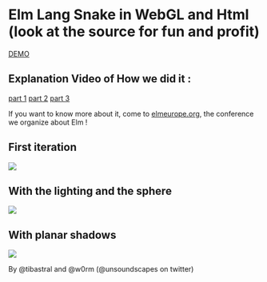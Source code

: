 # Elm Lang Snake in WebGL and Html (look at the source for fun and profit)

[DEMO](http://tibastral.github.io/elm-snake)

## Explanation Video of How we did it :

[part 1](https://youtu.be/FeW9bXZipyg)
[part 2](https://youtu.be/b9l7Jda3fnA)
[part 3](https://youtu.be/z8H79HTm-CE)

If you want to know more about it, come to [elmeurope.org](https://elmeurope.org), the conference we organize about Elm !

## First iteration

![](https://cloud.githubusercontent.com/assets/43472/23854545/258d9124-07f2-11e7-923c-100438432f44.gif)

## With the lighting and the sphere

![](https://cloud.githubusercontent.com/assets/43472/25152068/22e20a74-2488-11e7-9909-bcab2a41851c.gif)

## With planar shadows

![](https://cloud.githubusercontent.com/assets/43472/25554879/4040bf3a-2cd9-11e7-897a-adbbd7ab7b06.gif)

By @tibastral and @w0rm (@unsoundscapes on twitter)

